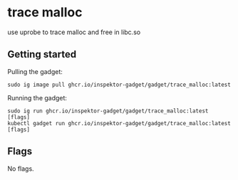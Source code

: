 # trace malloc

use uprobe to trace malloc and free in libc.so

## Getting started
Pulling the gadget:
```
sudo ig image pull ghcr.io/inspektor-gadget/gadget/trace_malloc:latest
```
Running the gadget:
```
sudo ig run ghcr.io/inspektor-gadget/gadget/trace_malloc:latest [flags]
kubectl gadget run ghcr.io/inspektor-gadget/gadget/trace_malloc:latest [flags]
```

## Flags
No flags.

